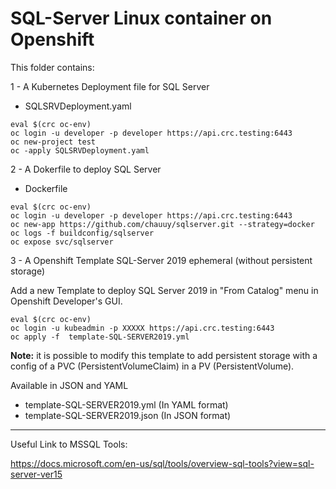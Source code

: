 # SQL-Server Linux container on Openshift

This folder contains:

1 - A Kubernetes Deployment file for SQL Server 
- SQLSRVDeployment.yaml
```shell
eval $(crc oc-env)
oc login -u developer -p developer https://api.crc.testing:6443
oc new-project test
oc -apply SQLSRVDeployment.yaml
```

2 - A Dokerfile to deploy SQL Server
- Dockerfile
```shell
eval $(crc oc-env)
oc login -u developer -p developer https://api.crc.testing:6443
oc new-app https://github.com/chauuy/sqlserver.git --strategy=docker
oc logs -f buildconfig/sqlserver
oc expose svc/sqlserver
```

3 - A Openshift Template SQL-Server 2019 ephemeral (without persistent storage)

Add a new Template to deploy SQL Server 2019 in "From Catalog" menu in Openshift Developer's GUI.

```shell
eval $(crc oc-env)
oc login -u kubeadmin -p XXXXX https://api.crc.testing:6443
oc apply -f  template-SQL-SERVER2019.yml
```

**Note:** it is possible to modify this template to add persistent storage with a config of a PVC (PersistentVolumeClaim) in a PV (PersistentVolume).

Available in JSON and YAML
- template-SQL-SERVER2019.yml (In YAML format)
- template-SQL-SERVER2019.json (In JSON format)

----

Useful Link to MSSQL Tools:

https://docs.microsoft.com/en-us/sql/tools/overview-sql-tools?view=sql-server-ver15
